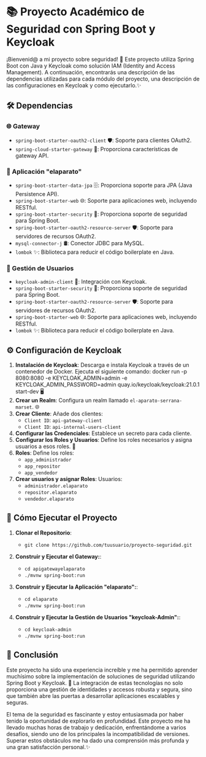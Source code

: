 # 📚 Proyecto Académico de Seguridad con Spring Boot y Keycloak

¡Bienvenid@ a mi proyecto sobre seguridad! 🚀 Este proyecto utiliza Spring Boot con Java y Keycloak como solución IAM (Identity and Access Management). A continuación, encontrarás una descripción de las dependencias utilizadas para cada módulo del proyecto, una descripción de las configuraciones en Keycloak y como ejecutarlo.✨

## 🛠️ Dependencias

### 🌐 Gateway

- `spring-boot-starter-oauth2-client` 🛡️: Soporte para clientes OAuth2.
- `spring-cloud-starter-gateway` 🌉: Proporciona características de gateway API.

### 📱 Aplicación "elaparato"

- `spring-boot-starter-data-jpa` 🗄️: Proporciona soporte para JPA (Java Persistence API).
- `spring-boot-starter-web` 🌐: Soporte para aplicaciones web, incluyendo RESTful.
- `spring-boot-starter-security` 🔐: Proporciona soporte de seguridad para Spring Boot.
- `spring-boot-starter-oauth2-resource-server` 🛡️: Soporte para servidores de recursos OAuth2.
- `mysql-connector-j` 🛢️: Conector JDBC para MySQL.
- `lombok` ✨: Biblioteca para reducir el código boilerplate en Java.

### 👥 Gestión de Usuarios

- `keycloak-admin-client` 🔑: Integración con Keycloak.
- `spring-boot-starter-security` 🔐: Proporciona soporte de seguridad para Spring Boot.
- `spring-boot-starter-oauth2-resource-server` 🛡️: Soporte para servidores de recursos OAuth2.
- `spring-boot-starter-web` 🌐: Soporte para aplicaciones web, incluyendo RESTful.
- `lombok` ✨: Biblioteca para reducir el código boilerplate en Java.


## ⚙️ Configuración de Keycloak

1. **Instalación de Keycloak**: Descarga e instala Keycloak a través de un contenedor de Docker. Ejecuta el siguiente comando: docker run -p 8080:8080 -e KEYCLOAK_ADMIN=admin -e KEYCLOAK_ADMIN_PASSWORD=admin quay.io/keycloak/keycloak:21.0.1 start-dev 🖥️
2. **Crear un Realm**: Configura un realm llamado `el-aparato-serrana-marset`. 🌐
3. **Crear Cliente**: Añade dos clientes:
   - `Client ID`: `api-gateway-client`
   - `Client ID`: `api-internal-users-client`
4. **Configurar las Credenciales**: Establece un secreto para cada cliente.
5. **Configurar los Roles y Usuarios**: Define los roles necesarios y asigna usuarios a esos roles. 👥
6. **Roles**: Define los roles:
   - `app_administrador`
   - `app_repositor`
   - `app_vendedor `
7. **Crear usuarios y asignar Roles**: Usuarios:
   - `administrador.elaparato`
   - `repositor.elaparato`
   - `vendedor.elaparato `
  
## 🚀 Cómo Ejecutar el Proyecto

1. **Clonar el Repositorio**:
   - `git clone https://github.com/tuusuario/proyecto-seguridad.git`

2. **Construir y Ejecutar el Gateway:**:
   - `cd apigatewayelaparato`
   - `./mvnw spring-boot:run`

3. **Construir y Ejecutar la Aplicación "elaparato":**:
   - `cd elaparato`
   - `./mvnw spring-boot:run`

4. **Construir y Ejecutar la Gestión de Usuarios "keycloak-Admin":**:
   - `cd keycloak-admin`
   - `./mvnw spring-boot:run`


## 🎉 Conclusión
Este proyecto ha sido una experiencia increíble y me ha permitido aprender muchísimo sobre la implementación de soluciones de seguridad utilizando Spring Boot y Keycloak. 🚀 La integración de estas tecnologías no solo proporciona una gestión de identidades y accesos robusta y segura, sino que también abre las puertas a desarrollar aplicaciones escalables y seguras.

El tema de la seguridad es fascinante y estoy entusiasmada por haber tenido la oportunidad de explorarlo en profundidad. Este proyecto me ha llevado muchas horas de trabajo y dedicación, enfrentándome a varios desafíos, siendo uno de los principales la incompatibilidad de versiones. Superar estos obstáculos me ha dado una comprensión más profunda y una gran satisfacción personal.✨

